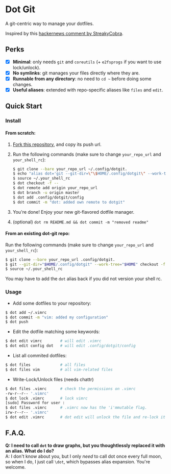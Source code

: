 # Dot Git

A git-centric way to manage your dotfiles.

Inspired by this [hackernews comment by StreakyCobra](https://news.ycombinator.com/item?id=11071754).

## Perks

* [x] **Minimal**: only needs `git` and `coreutils` (+ `e2fsprogs` if you want to use lock/unlock).
* [x] **No symlinks**: git manages your files directly where they are.
* [x] **Runnable from any directory**: no need to `cd ~` before doing some changes.
* [x] **Useful aliases**: extended with repo-specific aliases like `files` and `edit`.

## Quick Start

### Install

#### From scratch:

1. [Fork this repository](https://github.com/Snaipe/dot-git/fork), and copy its push url.
2. Run the following commands (make sure to change `your_repo_url` and `your_shell_rc`):

    ```bash
    $ git clone --bare your_repo_url ~/.config/dotgit.
    $ echo "alias dot='git --git-dir=\"\$HOME/.config/dotgit\" --work-tree=\"$HOME\" '" >> ~/.your_shell_rc
    $ source ~/.your_shell_rc
    $ dot checkout -f --
    $ dot remote add origin your_repo_url
    $ dot branch -u origin master
    $ dot add .config/dotgit/config
    $ dot commit -m "dot: added own remote to dotgit"
    ```

3. You're done! Enjoy your new git-flavored dotfile manager.
4. (optional) `dot rm README.md && dot commit -m "removed readme"`

#### From an existing dot-git repo:

Run the following commands (make sure to change `your_repo_url` and `your_shell_rc`):
```bash
$ git clone --bare your_repo_url .config/dotgit.
$ git --git-dir="$HOME/.config/dotgit" --work-tree="$HOME" checkout -f --
$ source ~/.your_shell_rc
```

You may have to add the `dot` alias back if you did not version your shell rc.

### Usage

* Add some dotfiles to your repository:

```bash
$ dot add ~/.vimrc
$ dot commit -m "vim: added my configuration"
$ dot push
```

* Edit the dotfile matching some keywords:

```bash
$ dot edit vimrc        # will edit .vimrc
$ dot edit config dot   # will edit .config/dotgit/config
```

* List all commited dotfiles:

```bash
$ dot files             # all files
$ dot files vim         # all vim-related files
```

* Write-Lock/Unlock files (needs chattr)

```bash
$ dot files .vimrc      # check the permissions on .vimrc
-rw-r--r-- '.vimrc'
$ dot lock .vimrc       # lock vimrc
[sudo] Password for user :
$ dot files .vimrc      # .vimrc now has the 'i'mmutable flag.
irw-r--r-- '.vimrc'
$ dot edit .vimrc       # dot edit will unlock the file and re-lock it after editing
```

## F.A.Q.

**Q: I need to call `dot` to draw graphs, but you thoughtlessly
   replaced it with an alias. What do I do?**  
A: I don't know about you, but I only *need* to call dot once every full moon, so
   when I do, I just call `\dot`, which bypasses alias expansion. You're welcome.  
